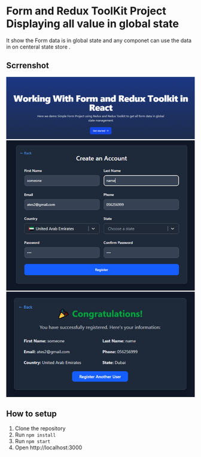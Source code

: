 # Form and Redux ToolKit Project Displaying all value in global state

It show the Form data is in global state and any componet can use the data in
on centeral state store .

## Scrrenshot
![project-image](image1.PNG)
![project-image](image2.PNG)
![project-image](image3.PNG)


## How to setup

1. Clone the repository
2. Run `npm install`
3. Run `npm start`
4. Open http://localhost:3000
